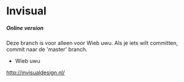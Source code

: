 # Invisual
##### Online version

Deze branch is voor alleen voor Wieb uwu. Als je iets wilt committen, commit naar de 'master' branch.
- Wieb uwu


http://invisualdesign.nl/
